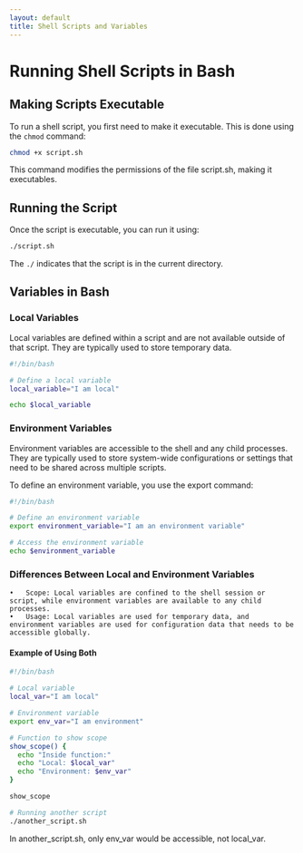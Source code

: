 ```yaml
---
layout: default
title: Shell Scripts and Variables
---
```


# Running Shell Scripts in Bash
## Making Scripts Executable
To run a shell script, you first need to make it executable. This is done using the `chmod` command:
```bash
chmod +x script.sh
```
This command modifies the permissions of the file script.sh, making it executables.

## Running the Script
Once the script is executable, you can run it using:
```bash
./script.sh
```
The `./` indicates that the script is in the current directory.

## Variables in Bash

### Local Variables

Local variables are defined within a script and are not available outside of that script. They are typically used to store temporary data.
```bash
#!/bin/bash

# Define a local variable
local_variable="I am local"

echo $local_variable
```
### Environment Variables

Environment variables are accessible to the shell and any child processes. They are typically used to store system-wide configurations or settings that need to be shared across multiple scripts.

To define an environment variable, you use the export command:
```bash
#!/bin/bash

# Define an environment variable
export environment_variable="I am an environment variable"

# Access the environment variable
echo $environment_variable
```
### Differences Between Local and Environment Variables

	•	Scope: Local variables are confined to the shell session or script, while environment variables are available to any child processes.
	•	Usage: Local variables are used for temporary data, and environment variables are used for configuration data that needs to be accessible globally.

#### Example of Using Both
```bash
#!/bin/bash

# Local variable
local_var="I am local"

# Environment variable
export env_var="I am environment"

# Function to show scope
show_scope() {
  echo "Inside function:"
  echo "Local: $local_var"
  echo "Environment: $env_var"
}

show_scope

# Running another script
./another_script.sh
```
In another_script.sh, only env_var would be accessible, not local_var.
